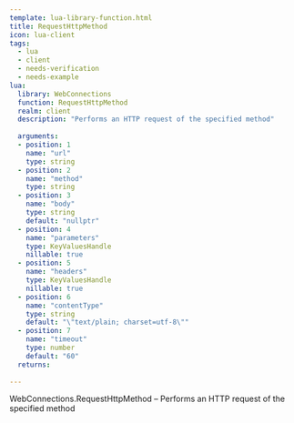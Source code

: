 ```yaml
---
template: lua-library-function.html
title: RequestHttpMethod
icon: lua-client
tags:
  - lua
  - client
  - needs-verification
  - needs-example
lua:
  library: WebConnections
  function: RequestHttpMethod
  realm: client
  description: "Performs an HTTP request of the specified method"
  
  arguments:
  - position: 1
    name: "url"
    type: string
  - position: 2
    name: "method"
    type: string
  - position: 3
    name: "body"
    type: string
    default: "nullptr"
  - position: 4
    name: "parameters"
    type: KeyValuesHandle
    nillable: true
  - position: 5
    name: "headers"
    type: KeyValuesHandle
    nillable: true
  - position: 6
    name: "contentType"
    type: string
    default: "\"text/plain; charset=utf-8\""
  - position: 7
    name: "timeout"
    type: number
    default: "60"
  returns:
    
---
```


<div class="lua__search__keywords">
WebConnections.RequestHttpMethod &#x2013; Performs an HTTP request of the specified method
</div>
